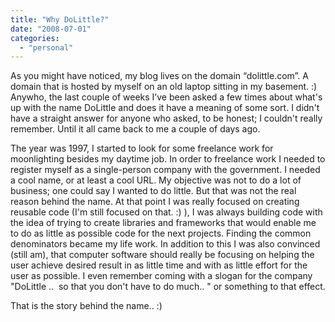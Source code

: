 ```yaml
---
title: "Why DoLittle?"
date: "2008-07-01"
categories: 
  - "personal"
---
```


As you might have noticed, my blog lives on the domain “dolittle.com”. A domain that is hosted by myself on an old laptop sitting in my basement. :)  Anywho, the last couple of weeks I’ve been asked a few times about what's up with the name DoLittle and does it have a meaning of some sort. I didn't have a straight answer for anyone who asked, to be honest; I couldn't really remember. Until it all came back to me a couple of days ago.

The year was 1997, I started to look for some freelance work for moonlighting besides my daytime job. In order to freelance work I needed to register myself as a single-person company with the government. I needed a cool name, or at least a cool URL. My objective was not to do a lot of business; one could say I wanted to do little. But that was not the real reason behind the name. At that point I was really focused on creating reusable code (I'm still focused on that. :) ), I was always building code with the idea of trying to create libraries and frameworks that would enable me to do as little as possible code for the next projects. Finding the common denominators became my life work. In addition to this I was also convinced (still am), that computer software should really be focusing on helping the user achieve desired result in as little time and with as little effort for the user as possible. I even remember coming with a slogan for the company "DoLittle ..  so that you don't have to do much.. " or something to that effect.

That is the story behind the name.. :)

